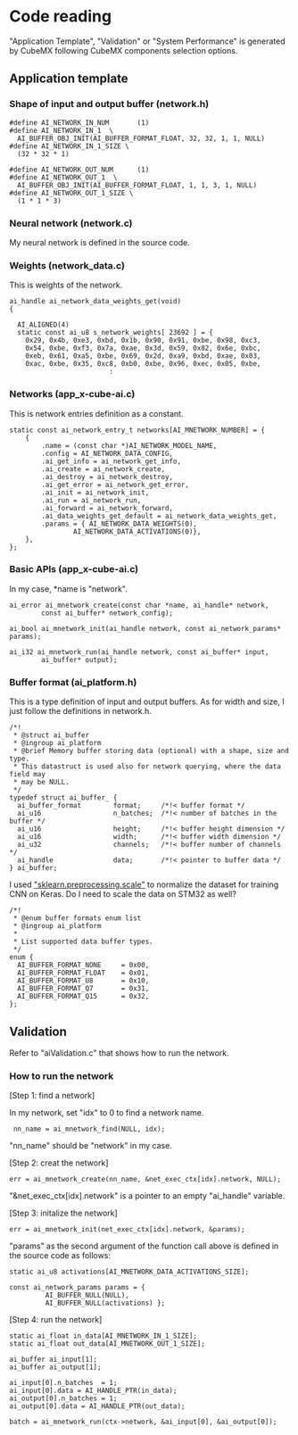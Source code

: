 # Code reading

"Application Template", "Validation" or "System Performance" is generated by CubeMX following CubeMX components selection options.

## Application template

### Shape of input and output buffer (network.h)

```
#define AI_NETWORK_IN_NUM       (1)
#define AI_NETWORK_IN_1  \
  AI_BUFFER_OBJ_INIT(AI_BUFFER_FORMAT_FLOAT, 32, 32, 1, 1, NULL)
#define AI_NETWORK_IN_1_SIZE \
  (32 * 32 * 1)

#define AI_NETWORK_OUT_NUM      (1)
#define AI_NETWORK_OUT_1  \
  AI_BUFFER_OBJ_INIT(AI_BUFFER_FORMAT_FLOAT, 1, 1, 3, 1, NULL)
#define AI_NETWORK_OUT_1_SIZE \
  (1 * 1 * 3)
```

### Neural network (network.c)

My neural network is defined in the source code.

### Weights (network_data.c)

This is weights of the network.

```
ai_handle ai_network_data_weights_get(void)
{

  AI_ALIGNED(4)
  static const ai_u8 s_network_weights[ 23692 ] = {
    0x29, 0x4b, 0xe3, 0xbd, 0x1b, 0x90, 0x91, 0xbe, 0x98, 0xc3,
    0x54, 0xbe, 0xf3, 0x7a, 0xae, 0x3d, 0x59, 0x82, 0x6e, 0xbc,
    0xeb, 0x61, 0xa5, 0xbe, 0x69, 0x2d, 0xa9, 0xbd, 0xae, 0x03,
    0xac, 0xbe, 0x35, 0xc8, 0xb0, 0xbe, 0x96, 0xec, 0x05, 0xbe,
                         :
```

### Networks (app_x-cube-ai.c)

This is network entries definition as a constant.

```
static const ai_network_entry_t networks[AI_MNETWORK_NUMBER] = {
    {
        .name = (const char *)AI_NETWORK_MODEL_NAME,
        .config = AI_NETWORK_DATA_CONFIG,
        .ai_get_info = ai_network_get_info,
        .ai_create = ai_network_create,
        .ai_destroy = ai_network_destroy,
        .ai_get_error = ai_network_get_error,
        .ai_init = ai_network_init,
        .ai_run = ai_network_run,
        .ai_forward = ai_network_forward,
        .ai_data_weights_get_default = ai_network_data_weights_get,
        .params = { AI_NETWORK_DATA_WEIGHTS(0),
                AI_NETWORK_DATA_ACTIVATIONS(0)},
    },
};
```

### Basic APIs (app_x-cube-ai.c)

In my case, \*name is "network".

```
ai_error ai_mnetwork_create(const char *name, ai_handle* network,
        const ai_buffer* network_config);
        
ai_bool ai_mnetwork_init(ai_handle network, const ai_network_params* params);

ai_i32 ai_mnetwork_run(ai_handle network, const ai_buffer* input,
        ai_buffer* output);
```

### Buffer format (ai_platform.h)

This is a type definition of input and output buffers. As for width and size, I just follow the definitions in network.h.

```
/*!
 * @struct ai_buffer
 * @ingroup ai_platform
 * @brief Memory buffer storing data (optional) with a shape, size and type.
 * This datastruct is used also for network querying, where the data field may
 * may be NULL.
 */
typedef struct ai_buffer_ {
  ai_buffer_format        format;     /*!< buffer format */
  ai_u16                  n_batches;  /*!< number of batches in the buffer */
  ai_u16                  height;     /*!< buffer height dimension */
  ai_u16                  width;      /*!< buffer width dimension */
  ai_u32                  channels;   /*!< buffer number of channels */
  ai_handle               data;       /*!< pointer to buffer data */
} ai_buffer;
```

I used ["sklearn.preprocessing.scale"](https://scikit-learn.org/stable/modules/generated/sklearn.preprocessing.scale.html) to normalize the dataset for training CNN on Keras. Do I need to scale the data on STM32 as well?

```
/*!
 * @enum buffer formats enum list
 * @ingroup ai_platform
 *
 * List supported data buffer types.
 */
enum {
  AI_BUFFER_FORMAT_NONE     = 0x00,
  AI_BUFFER_FORMAT_FLOAT    = 0x01,
  AI_BUFFER_FORMAT_U8       = 0x10,
  AI_BUFFER_FORMAT_Q7       = 0x31, 
  AI_BUFFER_FORMAT_Q15      = 0x32,
};
```

## Validation

Refer to "aiValidation.c" that shows how to run the network.

### How to run the network

[Step 1: find a network]

In my network, set "idx" to 0 to find a network name.
```
 nn_name = ai_mnetwork_find(NULL, idx);
```
"nn_name" should be "network" in my case.

[Step 2: creat the network]
 
```
err = ai_mnetwork_create(nn_name, &net_exec_ctx[idx].network, NULL);
```

"&net_exec_ctx[idx].network" is a pointer to an empty "ai_handle" variable.

[Step 3: initalize the network]

```
err = ai_mnetwork_init(net_exec_ctx[idx].network, &params);
```

"params" as the second argument of the function call above is defined in the source code as follows:
```
static ai_u8 activations[AI_MNETWORK_DATA_ACTIVATIONS_SIZE];

const ai_network_params params = {
         AI_BUFFER_NULL(NULL),
         AI_BUFFER_NULL(activations) };
```

[Step 4: run the network]

```
static ai_float in_data[AI_MNETWORK_IN_1_SIZE];
static ai_float out_data[AI_MNETWORK_OUT_1_SIZE];

ai_buffer ai_input[1];
ai_buffer ai_output[1];

ai_input[0].n_batches  = 1;
ai_input[0].data = AI_HANDLE_PTR(in_data);
ai_output[0].n_batches = 1;
ai_output[0].data = AI_HANDLE_PTR(out_data);
```
    
```
batch = ai_mnetwork_run(ctx->network, &ai_input[0], &ai_output[0]);
```
